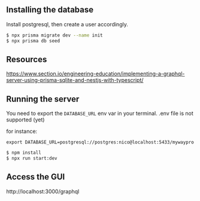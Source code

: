 ## Installing the database

Install postgresql, then create a user accordingly.

```bash
$ npx prisma migrate dev --name init
$ npx prisma db seed
```

## Resources

https://www.section.io/engineering-education/implementing-a-graphql-server-using-prisma-sqlite-and-nestjs-with-typescript/

## Running the server

You need to export the `DATABASE_URL` env var in your terminal.
.env file is not supported (yet)

for instance:

`export DATABASE_URL=postgresql://postgres:nico@localhost:5433/mywaypro`

```bash
$ npm install
$ npx run start:dev
```

## Access the GUI

http://localhost:3000/graphql


